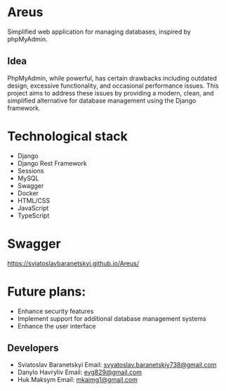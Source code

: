 # Areus
Simplified web application for managing databases, inspired by phpMyAdmin. 
## Idea
PhpMyAdmin, while powerful, has certain drawbacks including outdated design, excessive functionality, and occasional performance issues. This project aims to address these issues by providing a modern, clean, and simplified alternative for database management using the Django framework. 
# Technological stack
- Django
- Django Rest Framework
- Sessions
- MySQL
- Swagger
- Docker
- HTML/CSS
- JavaScript
- TypeScript
# Swagger
https://sviatoslavbaranetskyi.github.io/Areus/
# Future plans:
- Enhance security features
- Implement support for additional database management systems
- Enhance the user interface
## Developers
- Sviatoslav Baranetskyi
  Email: svyatoslav.baranetskiy738@gmail.com
- Danylo Havryliv
  Email: evg829@gmail.com
- Huk Maksym
  Email: mkaimg1@gmail.com

